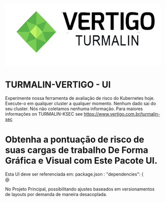 
<p align="center">
  <img src="./images/vertsek_logo.png">
</p>

# TURMALIN-VERTIGO - UI
Experimente nossa ferramenta de avaliação de risco do Kubernetes hoje.
Execute-o em qualquer cluster a qualquer momento. Nenhum dado sai do seu cluster. Nós não coletamos nenhuma informação. Para maiores informações on TURMALIN-KSEC see https://www.vertigo.com.br/turmalin-sec

# Obtenha a pontuação de risco de suas cargas de trabalho De Forma Gráfica e Visual com Este Pacote UI.

Esta UI deve ser referenciada em:
package.json :
 "dependencies": {    
@ 

No Projeto Principal, possibilitando ajustes  baseados em versionamentos de layouts por demanda de maneira desacoplada. 



